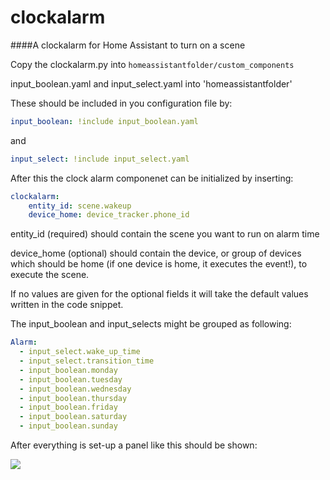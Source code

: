 # clockalarm

####A clockalarm for Home Assistant to turn on a scene

Copy the clockalarm.py into `homeassistantfolder/custom_components`

input_boolean.yaml and input_select.yaml into 'homeassistantfolder'

These should be included in you configuration file by:
```yaml
input_boolean: !include input_boolean.yaml
```
and
```yaml
input_select: !include input_select.yaml
```


After this the clock alarm componenet can be initialized by inserting:

```yaml
clockalarm:
	entity_id: scene.wakeup
	device_home: device_tracker.phone_id

```

entity_id (required) should contain the scene you want to run on alarm time

device_home (optional) should contain the device, or group of devices which should be home (if one device is home, it executes the event!), to execute the scene.


If no values are given for the optional fields it will take the default values written in the code snippet.

The input_boolean and input_selects might be grouped as following:

```yaml
Alarm:
  - input_select.wake_up_time
  - input_select.transition_time
  - input_boolean.monday
  - input_boolean.tuesday
  - input_boolean.wednesday
  - input_boolean.thursday
  - input_boolean.friday
  - input_boolean.saturday
  - input_boolean.sunday
```
After everything is set-up a panel like this should be shown:

![](http://i.imgur.com/NeUNBjD.png)

